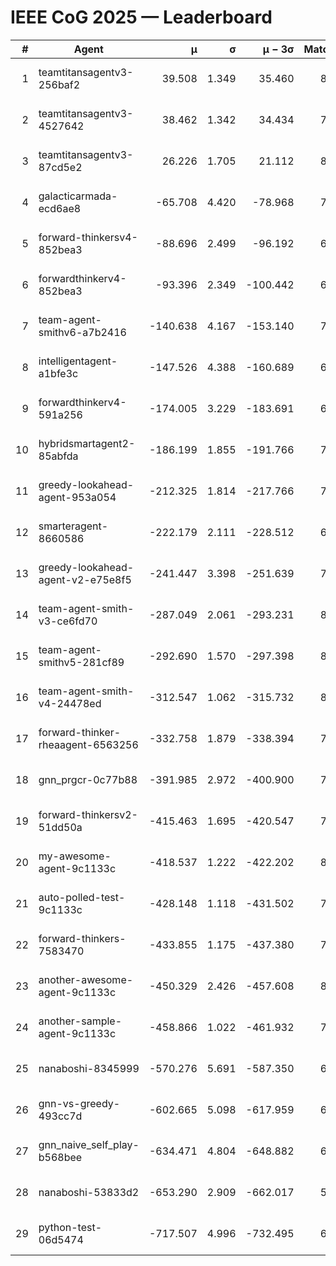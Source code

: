 # IEEE CoG 2025 — Leaderboard

| # | Agent | μ | σ | μ − 3σ | Matches | Updated |
|---:|---|---:|---:|---:|---:|---|
| 1 | teamtitansagentv3-256baf2 | 39.508 | 1.349 | 35.460 | 8120 | 2025-08-20 00:24 |
| 2 | teamtitansagentv3-4527642 | 38.462 | 1.342 | 34.434 | 7554 | 2025-08-20 00:24 |
| 3 | teamtitansagentv3-87cd5e2 | 26.226 | 1.705 | 21.112 | 8366 | 2025-08-20 00:24 |
| 4 | galacticarmada-ecd6ae8 | -65.708 | 4.420 | -78.968 | 7880 | 2025-08-20 00:24 |
| 5 | forward-thinkersv4-852bea3 | -88.696 | 2.499 | -96.192 | 6615 | 2025-08-20 00:24 |
| 6 | forwardthinkerv4-852bea3 | -93.396 | 2.349 | -100.442 | 6251 | 2025-08-20 00:24 |
| 7 | team-agent-smithv6-a7b2416 | -140.638 | 4.167 | -153.140 | 7540 | 2025-08-20 00:24 |
| 8 | intelligentagent-a1bfe3c | -147.526 | 4.388 | -160.689 | 6460 | 2025-08-20 00:24 |
| 9 | forwardthinkerv4-591a256 | -174.005 | 3.229 | -183.691 | 6914 | 2025-08-20 00:24 |
| 10 | hybridsmartagent2-85abfda | -186.199 | 1.855 | -191.766 | 7232 | 2025-08-20 00:24 |
| 11 | greedy-lookahead-agent-953a054 | -212.325 | 1.814 | -217.766 | 7604 | 2025-08-20 00:24 |
| 12 | smarteragent-8660586 | -222.179 | 2.111 | -228.512 | 6620 | 2025-08-20 00:24 |
| 13 | greedy-lookahead-agent-v2-e75e8f5 | -241.447 | 3.398 | -251.639 | 7744 | 2025-08-20 00:24 |
| 14 | team-agent-smith-v3-ce6fd70 | -287.049 | 2.061 | -293.231 | 8442 | 2025-08-20 00:24 |
| 15 | team-agent-smithv5-281cf89 | -292.690 | 1.570 | -297.398 | 8100 | 2025-08-20 00:24 |
| 16 | team-agent-smith-v4-24478ed | -312.547 | 1.062 | -315.732 | 8302 | 2025-08-20 00:24 |
| 17 | forward-thinker-rheaagent-6563256 | -332.758 | 1.879 | -338.394 | 7280 | 2025-08-20 00:24 |
| 18 | gnn_prgcr-0c77b88 | -391.985 | 2.972 | -400.900 | 7190 | 2025-08-20 00:24 |
| 19 | forward-thinkersv2-51dd50a | -415.463 | 1.695 | -420.547 | 7980 | 2025-08-20 00:24 |
| 20 | my-awesome-agent-9c1133c | -418.537 | 1.222 | -422.202 | 8120 | 2025-08-20 00:24 |
| 21 | auto-polled-test-9c1133c | -428.148 | 1.118 | -431.502 | 7400 | 2025-08-20 00:24 |
| 22 | forward-thinkers-7583470 | -433.855 | 1.175 | -437.380 | 7240 | 2025-08-20 00:24 |
| 23 | another-awesome-agent-9c1133c | -450.329 | 2.426 | -457.608 | 8460 | 2025-08-20 00:24 |
| 24 | another-sample-agent-9c1133c | -458.866 | 1.022 | -461.932 | 7600 | 2025-08-20 00:24 |
| 25 | nanaboshi-8345999 | -570.276 | 5.691 | -587.350 | 6660 | 2025-08-20 00:24 |
| 26 | gnn-vs-greedy-493cc7d | -602.665 | 5.098 | -617.959 | 6160 | 2025-08-20 00:24 |
| 27 | gnn_naive_self_play-b568bee | -634.471 | 4.804 | -648.882 | 6560 | 2025-08-20 00:24 |
| 28 | nanaboshi-53833d2 | -653.290 | 2.909 | -662.017 | 5860 | 2025-08-20 00:24 |
| 29 | python-test-06d5474 | -717.507 | 4.996 | -732.495 | 6430 | 2025-08-20 00:24 |
